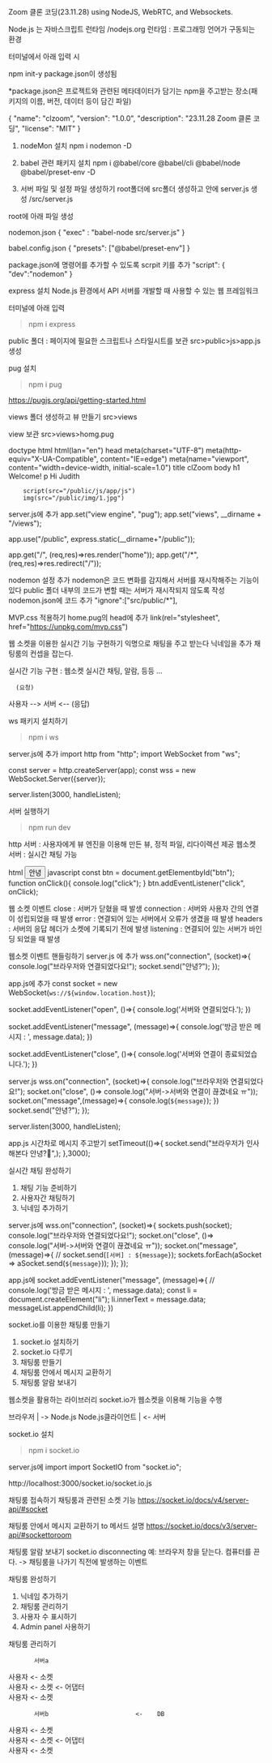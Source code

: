 Zoom 클론 코딩(23.11.28)
using NodeJS, WebRTC, and Websockets.

Node.js 는 자바스크립트 런타임 /nodejs.org
런타임 : 프로그래밍 언어가 구동되는 환경

터미널에서 아래 입력 시

npm init-y
package.json이 생성됨

*package.json은 프로젝트와 관련된 메타데이터가 담기는 npm을 주고받는 장소(패키지의 이름, 버전, 데이터 등이 담긴 파일)

{
  "name": "clzoom",
  "version": "1.0.0",
  "description": "23.11.28 Zoom 클론 코딩",
  "license": "MIT"
}

1. nodeMon 설치
npm i nodemon -D

2. babel 관련 패키지 설치
npm i @babel/core @babel/cli @babel/node @babel/preset-env -D

3. 서버 파일 및 설정 파일 생성하기
root폴더에 src폴더 생성하고 안에 server.js 생성
/src/server.js

root에 아래 파일 생성

nodemon.json
{
    "exec" : "babel-node src/server.js"
}

babel.config.json
{
    "presets": ["@babel/preset-env"]
}

package.json에 명령어를 추가할 수 있도록 scrpit 키를 추가
"script": {
    "dev":"nodemon"
  }

express 설치
Node.js 환경에서 API 서버를 개발할 때 사용할 수 있는 웹 프레임워크

터미널에 아래 입력
>npm i express

public 폴더 : 
페이지에 필요한 스크립트나 스타일시트를 보관
src>public>js>app.js 생성

pug 설치
>npm i pug

https://pugjs.org/api/getting-started.html

views 폴더 생성하고 뷰 만들기
src>views

view 보관
src>views>homg.pug

doctype html
html(lan="en")
    head 
        meta(charset="UTF-8")
        meta(http-equiv="X-UA-Compatible", content="IE=edge")
        meta(name="viewport", content="width=device-width, initial-scale=1.0")
        title clZoom
    body 
        h1 Welcome!
        p Hi Judith

        script(src="/public/js/app/js")
        img(src="/public/img/1.jpg")

server.js에 추가
app.set("view engine", "pug");
app.set("views", __dirname + "/views");

app.use("/public", express.static(__dirname+"/public"));


app.get("/", (req,res)=>res.render("home"));
app.get("/*", (req,res)=>res.redirect("/"));


nodemon 설정 추가
nodemon은 코드 변화를 감지해서 서버를 재시작해주는 기능이 있다
public 폴더 내부의 코드가 변할 때는 서버가 재시작되지 않도록 작성
nodemon.json에 코드 추가
"ignore":["src/public/*"],


MVP.css 적용하기
home.pug의 head에 추가
link(rel="stylesheet", href="https://unpkg.com/mvp.css")


웹 소켓을 이용한 실시간 기능 구현하기
익명으로 채팅을 주고 받는다
닉네임을 추가
채팅룸의 컨셉을 잡는다.

실시간 기능 구현 : 웹소켓
실시간 채팅, 알람, 등등 ...

      (요청)
사용자  -->    서버
       <-- 
      (응답) 


ws 패키지 설치하기
>npm i ws

server.js에 추가
import http from "http";
import WebSocket from "ws";

const server = http.createServer(app);
const wss = new WebSocket.Server({server});

server.listen(3000, handleListen);


서버 실행하기
>npm run dev

http 서버 : 사용자에게 뷰 엔진을 이용해 만든 뷰, 정적 파일, 리다이렉션 제공
웹소켓 서버 : 실시간 채팅 가능

html
<button id="btn">안녕</button>
javascript
  const btn = document.getElementbyId("btn");
  function onClick(){
    console.log("click");
  }
  btn.addEventListener("click", onClick);

웹 소켓 이벤트
close : 서버가 닫혔을 때 발생
connection : 서버와 사용자 간의 연결이 성립되었을 때 발생
error : 연결되어 있는 서버에서 오류가 생겼을 때 발생
headers : 서버의 응답 헤더가 소켓에 기록되기 전에 발생
listening : 연결되어 있는 서버가 바인딩 되었을 때 발생

웹소켓 이벤트 핸들링하기
server.js 에 추가
wss.on("connection", (socket)=>{
    console.log("브라우저와 연결되었다요!");
    socket.send("안녕?");
});

app.js에 추가
const socket = new WebSocket(`ws://${window.location.host}`);

socket.addEventListener("open", ()=>{
    console.log('서버와 연결되었다.');
})

socket.addEventListener("message", (message)=>{
    console.log('방금 받은 메시지 : ', message.data);
})

socket.addEventListener("close", ()=>{
    console.log('서버와 연결이 종료되었습니다.');
})


server.js
wss.on("connection", (socket)=>{
    console.log("브라우저와 연결되었다요!");
    socket.on("close", ()=> console.log("서버->서버와 연결이 끊겼네요 ㅠ"));
    socket.on("message",(message)=>{
        console.log(`${message}`);
    })
    socket.send("안녕?");
});

server.listen(3000, handleListen);


app.js 시간차로 메시지 주고받기
setTimeout(()=>{
    socket.send("브라우저가 인사해본다 안녕?🎵",);
},3000);


실시간 채팅 완성하기
1. 채팅 기능 준비하기
2. 사용자간 채팅하기
3. 닉네임 추가하기

server.js에
wss.on("connection", (socket)=>{
    sockets.push(socket);
    console.log("브라우저와 연결되었다요!");
    socket.on("close", ()=> console.log("서버->서버와 연결이 끊겼네요 ㅠ"));
    socket.on("message",(message)=>{
        // socket.send(`[서버] : ${message}`); 
        sockets.forEach(aSocket => aSocket.send(`${message}`));
    });
});

app.js에
socket.addEventListener("message", (message)=>{
    // console.log('방금 받은 메시지 : ', message.data);
    const li = document.createElement("li");
    li.innerText = message.data;
    messageList.appendChild(li);
})

socket.io를 이용한 채팅룸 만들기

1. socket.io 설치하기
2. socket.io 다루기
3. 채팅룸 만들기
4. 채팅룸 안에서 메시지 교환하기
5. 채팅룸 알람 보내기

웹소켓을 활용하는 라이브러리
socket.io가 웹소켓을 이용해 기능을 수행

브라우저            |   ->      Node.js
Node.js클라이언트   |  <-      서버

socket.io 설치

>npm i socket.io

server.js에 import
import SocketIO from "socket.io";

http://localhost:3000/socket.io/socket.io.js


채팅룸 접속하기
채팅룸과 관련된 소켓 기능
https://socket.io/docs/v4/server-api/#socket

채팅룸 안에서 메시지 교환하기
to 메서드 설명 
https://socket.io/docs/v3/server-api/#sockettoroom

채팅룸 알람 보내기
socket.io
disconnecting
예: 브라우저 창을 닫는다. 컴퓨터를 끈다. -> 채팅룸을 나가기 직전에 발생하는 이벤트


채팅룸 완성하기
1. 닉네임 추가하기
2. 채팅룸 관리하기
3. 사용자 수 표시하기
4. Admin panel 사용하기

채팅룸 관리하기

           서버a
사용자   <-   소켓              
사용자   <-   소켓      <-  어댑터      
사용자   <-   소켓              

           서버b                        <-    DB
사용자   <-   소켓              
사용자   <-   소켓      <-  어댑터      
사용자   <-   소켓         


